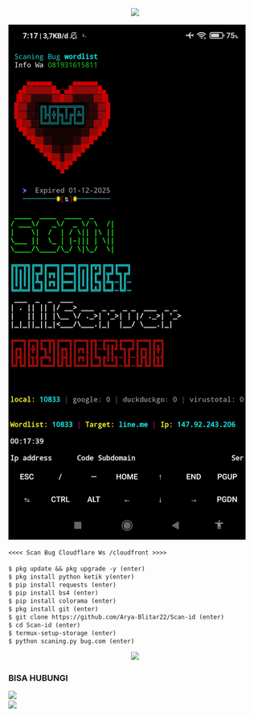 <p align="center">
<img src="https://readme-typing-svg.herokuapp.com?color=%2336BCF7&center=true&vCenter=true&lines=H+A+P+P+Y+++N+E+W+++Y+Y+E+A+R++2025" />
</p>


![logo](https://raw.githubusercontent.com/Arya-Blitar22/Scan-id/main/scp5.png)


````
<<<< Scan Bug Cloudflare Ws /cloudfront >>>>

$ pkg update && pkg upgrade -y (enter)
$ pkg install python ketik y(enter)
$ pip install requests (enter)
$ pip install bs4 (enter)
$ pip install colorama (enter)
$ pkg install git (enter)
$ git clone https://github.com/Arya-Blitar22/Scan-id (enter)
$ cd Scan-id (enter)
$ termux-setup-storage (enter)
$ python scaning.py bug.com (enter)
````
<p align="center">
<img src="https://readme-typing-svg.herokuapp.com?color=%2336BCF7&center=true&vCenter=true&lines=S+C+R+I+P+T++A+R+Y+A++B+L+I+T+A+R" />
</p>

### BISA HUBUNGI
<a href="https://t.me/AryaBlitar" target=”_blank”><img src="https://img.shields.io/static/v1?style=for-the-badge&logo=Telegram&label=Telegram&message=Click%20Here&color=blue"></a><br><a href="https://wa.me/6281931615811" target=”_blank”><img src="https://img.shields.io/static/v1?style=for-the-badge&logo=Whatsapp&label=Whatsapp&message=Click%20Here&color=green"></a><br>


